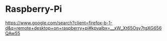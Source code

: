 # Raspberry-Pi

https://www.google.com/search?client=firefox-b-1-d&q=remote+desktop+on+raspberry+pi#kpvalbx=__xW_Xt65Osy7tgXG656QAw55
